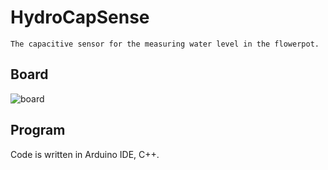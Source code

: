 # HydroCapSense

    The capacitive sensor for the measuring water level in the flowerpot.

## Board
![board](https://raw.githubusercontent.com/markub3327/HydroCapSense/master/EAGLE/HydroCapSense.png)

## Program

  Code is written in Arduino IDE, C++.
